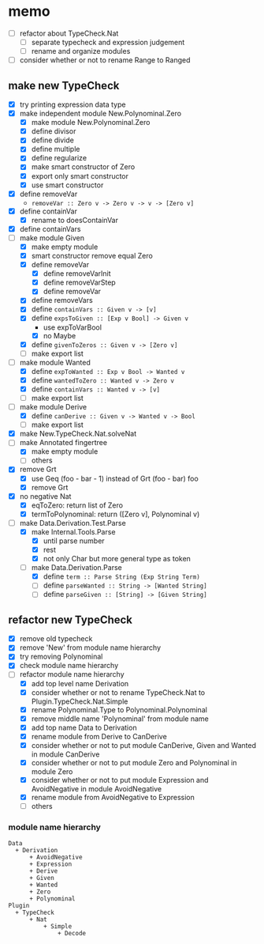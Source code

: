 memo
====

* [ ] refactor about TypeCheck.Nat
	+ [ ] separate typecheck and expression judgement
	+ [ ] rename and organize modules
* [ ] consider whether or not to rename Range to Ranged

make new TypeCheck
------------------

* [x] try printing expression data type
* [x] make independent module New.Polynominal.Zero
	+ [x] make module New.Polynominal.Zero
	+ [x] define divisor
	+ [x] define divide
	+ [x] define multiple
	+ [x] define regularize
	+ [x] make smart constructor of Zero
	+ [x] export only smart constructor
	+ [x] use smart constructor
* [x] define removeVar
	+ `removeVar :: Zero v -> Zero v -> v -> [Zero v]`
* [x] define containVar
	+ [x] rename to doesContainVar
* [x] define containVars
* [ ] make module Given
	+ [x] make empty module
	+ [x] smart constructor remove equal Zero
	+ [x] define removeVar
		- [x] define removeVarInit
		- [x] define removeVarStep
		- [x] define removeVar
	+ [x] define removeVars
	+ [x] define `containVars :: Given v -> [v]`
	+ [x] define `expsToGiven :: [Exp v Bool] -> Given v`
		- use expToVarBool
		- [x] no Maybe
	+ [x] define `givenToZeros :: Given v -> [Zero v]`
	+ [ ] make export list
* [ ] make module Wanted
	+ [x] define `expToWanted :: Exp v Bool -> Wanted v`
	+ [x] define `wantedToZero :: Wanted v -> Zero v`
	+ [x] define `containVars :: Wanted v -> [v]`
	+ [ ] make export list
* [ ] make module Derive
	+ [x] define `canDerive :: Given v -> Wanted v -> Bool`
	+ [ ] make export list
* [x] make New.TypeCheck.Nat.solveNat
* [ ] make Annotated fingertree
	+ [x] make empty module
	+ [ ] others
* [x] remove Grt
	+ [x] use Geq (foo - bar - 1) instead of Grt (foo - bar) foo
	+ [x] remove Grt
* [x] no negative Nat
	+ [x] eqToZero: return list of Zero
	+ [x] termToPolynominal: return ([Zero v], Polynominal v)
* [ ] make Data.Derivation.Test.Parse
	+ [x] make Internal.Tools.Parse
		- [x] until parse number
		- [x] rest
		- [x] not only Char but more general type as token
	+ [ ] make Data.Derivation.Parse
		- [x] define `term :: Parse String (Exp String Term)`
		- [ ] define `parseWanted :: String -> [Wanted String]`
		- [ ] define `parseGiven :: [String] -> [Given String]`

refactor new TypeCheck
-----------------------

* [x] remove old typecheck
* [x] remove 'New' from module name hierarchy
* [x] try removing Polynominal
* [x] check module name hierarchy
* [ ] refactor module name hierarchy
	+ [x] add top level name Derivation
	+ [x] consider whether or not to rename TypeCheck.Nat to Plugin.TypeCheck.Nat.Simple
	+ [x] rename Polynominal.Type to Polynominal.Polynominal
	+ [x] remove middle name 'Polynominal' from module name
	+ [x] add top name Data to Derivation
	+ [x] rename module from Derive to CanDerive
	+ [x] consider whether or not to put module CanDerive, Given and Wanted in module CanDerive
	+ [x] consider whether or not to put module Zero and Polynominal in module Zero
	+ [x] consider whether or not to put module Expression and AvoidNegative in module AvoidNegative
	+ [x] rename module from AvoidNegative to Expression
	+ [ ] others

### module name hierarchy

```
Data
  + Derivation
      + AvoidNegative
      + Expression
      + Derive
      + Given
      + Wanted
      + Zero
      + Polynominal
Plugin
  + TypeCheck
      + Nat
          + Simple
              + Decode
```

